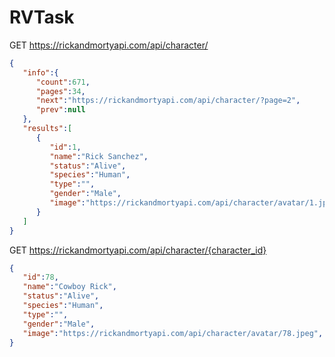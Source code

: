 # RVTask

GET https://rickandmortyapi.com/api/character/
```json
{
   "info":{
      "count":671,
      "pages":34,
      "next":"https://rickandmortyapi.com/api/character/?page=2",
      "prev":null
   },
   "results":[
      {
         "id":1,
         "name":"Rick Sanchez",
         "status":"Alive",
         "species":"Human",
         "type":"",
         "gender":"Male",
         "image":"https://rickandmortyapi.com/api/character/avatar/1.jpeg"
      }
   ]
}
```

GET https://rickandmortyapi.com/api/character/{character_id}
```json
{
   "id":78,
   "name":"Cowboy Rick",
   "status":"Alive",
   "species":"Human",
   "type":"",
   "gender":"Male",
   "image":"https://rickandmortyapi.com/api/character/avatar/78.jpeg",
}
```
